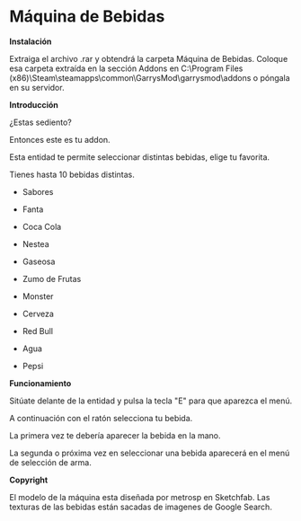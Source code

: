 # Máquina de Bebidas

**Instalación**

Extraiga el archivo .rar y obtendrá la carpeta Máquina de Bebidas. Coloque esa carpeta extraída en la sección Addons en C:\Program Files (x86)\Steam\steamapps\common\GarrysMod\garrysmod\addons o póngala en su servidor.

**Introducción**

¿Estas sediento?

Entonces este es tu addon.

Esta entidad te permite seleccionar distintas bebidas, elige tu favorita.

Tienes hasta 10 bebidas distintas.

* Sabores

* Fanta

* Coca Cola

* Nestea

* Gaseosa

* Zumo de Frutas

* Monster

* Cerveza

* Red Bull

* Agua

* Pepsi

**Funcionamiento**

Sitúate delante de la entidad y pulsa la tecla "E" para que aparezca el menú.

A continuación con el ratón selecciona tu bebida.

La primera vez te debería aparecer la bebida en la mano.

La segunda o próxima vez en seleccionar una bebida aparecerá en el menú de selección de arma.

**Copyright**

El modelo de la máquina esta diseñada por metrosp en Sketchfab.
Las texturas de las bebidas están sacadas de imagenes de Google Search.
